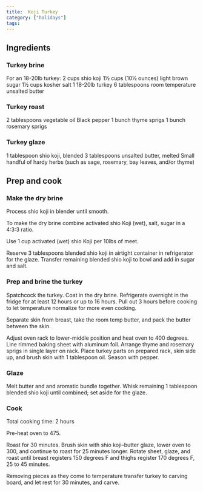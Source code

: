 ```yaml
---
title:  Koji Turkey
category: ["holidays"]
tags:
---
```


## Ingredients

### Turkey brine
For an 18-20lb turkey:
2 cups shio koji
1½ cups (10½ ounces) light brown sugar
1½ cups kosher salt
1 18-20lb turkey
6 tablespoons room temperature unsalted butter 

### Turkey roast
2 tablespoons vegetable oil
Black pepper
1 bunch thyme sprigs
1 bunch rosemary sprigs

### Turkey glaze
1 tablespoon shio koji, blended
3 tablespoons unsalted butter,
melted
Small handful of hardy herbs (such as sage, rosemary, bay leaves, and/or thyme)

## Prep and cook

### Make the dry brine

Process shio koji in blender until smooth. 

To make the dry brine combine activated shio Koji (wet), salt, sugar in a 4:3:3 ratio.

Use 1 cup activated (wet) shio Koji per 10lbs of meet.

Reserve 3 tablespoons blended shio koji in airtight container in refrigerator for the glaze. Transfer remaining blended shio koji to bowl and add in sugar and salt.

### Prep and brine the turkey

Spatchcock the turkey. Coat in the dry brine. Refrigerate overnight in the fridge for at least 12 hours or up to 16 hours. Pull out 3 hours before cooking to let temperature normalize for more even cooking.

Separate skin from breast, take the room temp butter, and pack the butter between the skin.

Adjust oven rack to lower-middle position and heat oven to 400 degrees. Line rimmed baking sheet with aluminum foil. Arrange thyme and rosemary sprigs in single layer on rack. Place turkey parts on prepared rack, skin side up, and brush skin with 1 tablespoon oil. Season with pepper.

### Glaze
Melt butter and and aromatic bundle together. Whisk remaining 1 tablespoon blended shio koji until combined; set aside for the glaze.

### Cook

Total cooking time: 2 hours

Pre-heat oven to 475.

Roast for 30 minutes. Brush skin with shio koji–butter glaze, lower oven to 300, and continue to roast for 25 minutes longer. Rotate sheet, glaze, and roast until breast registers 150 degrees F and thighs register 170 degrees F, 25 to 45 minutes.

Removing pieces as they come to temperature transfer turkey to carving board, and let rest for 30 minutes, and carve.
